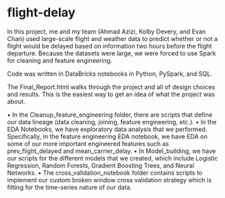 # flight-delay

In this project, me and my team (Ahmad Azizi, Kolby Devery, and Evan Chan) used large-scale flight and weather data to predict whether or not a flight would be delayed based on information two hours before the flight departure. Because the datasets were large, we were forced to use Spark for cleaning and feature engineering. 

Code was written in DataBricks notebooks in Python, PySpark, and SQL. 

The Final_Report.html walks through the project and all of design choices and results. This is the easiest way to get an idea of what the project was about. 




• In the Cleanup_feature_engineering folder, there are scripts that define our data lineage (data cleaning, joining, feature engineering, etc.). 
• In the EDA Notebooks, we have exploratory data analysis that we performed. Specifically, in the feature engineering EDA notebook, we have EDA on some of our more important engineered features such as prev_flight_delayed and mean_carrier_delay. 
• In Model_building, we have our scripts for the different models that we created, which include Logistic Regression, Random Forests, Gradient Boosting Trees, and Neural Networks. 
• The cross_validation_notebook folder contains scripts to implement our custom broken window cross validation strategy which is fitting for the time-series nature of our data. 



